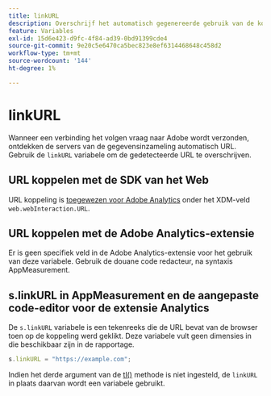```yaml
---
title: linkURL
description: Overschrijf het automatisch gegenereerde gebruik van de koppeling-URL AppMeasurement in koppelingsvolgaanroepen.
feature: Variables
exl-id: 15d6e423-d9fc-4f84-ad39-0bd91399cde4
source-git-commit: 9e20c5e6470ca5bec823e8ef6314468648c458d2
workflow-type: tm+mt
source-wordcount: '144'
ht-degree: 1%

---
```


# linkURL

Wanneer een verbinding het volgen vraag naar Adobe wordt verzonden, ontdekken de servers van de gegevensinzameling automatisch URL. Gebruik de `linkURL` variabele om de gedetecteerde URL te overschrijven.

## URL koppelen met de SDK van het Web

URL koppeling is [toegewezen voor Adobe Analytics](https://experienceleague.adobe.com/docs/analytics/implementation/aep-edge/variable-mapping.html) onder het XDM-veld `web.webInteraction.URL`.

## URL koppelen met de Adobe Analytics-extensie

Er is geen specifiek veld in de Adobe Analytics-extensie voor het gebruik van deze variabele. Gebruik de douane code redacteur, na syntaxis AppMeasurement.

## s.linkURL in AppMeasurement en de aangepaste code-editor voor de extensie Analytics

De `s.linkURL` variabele is een tekenreeks die de URL bevat van de browser toen op de koppeling werd geklikt. Deze variabele vult geen dimensies in die beschikbaar zijn in de rapportage.

```js
s.linkURL = "https://example.com";
```

Indien het derde argument van de [tl()](../functions/tl-method.md) methode is niet ingesteld, de `linkURL` in plaats daarvan wordt een variabele gebruikt.
